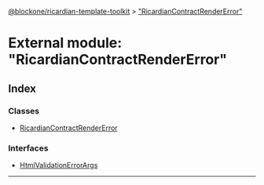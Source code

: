 [@blockone/ricardian-template-toolkit](../README.md) > ["RicardianContractRenderError"](../modules/_ricardiancontractrendererror_.md)

# External module: "RicardianContractRenderError"

## Index

### Classes

* [RicardianContractRenderError](../classes/_ricardiancontractrendererror_.ricardiancontractrendererror.md)

### Interfaces

* [HtmlValidationErrorArgs](../interfaces/_ricardiancontractrendererror_.htmlvalidationerrorargs.md)

---

